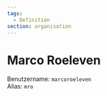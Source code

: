 ```yaml
---
tags:
  - Definition
section: organisation
---
```

# Marco Roeleven

Benutzername: `marcoroeleven`\
Alias: `mro`